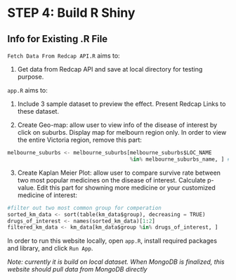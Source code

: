 # STEP 4: Build R Shiny 

## Info for Existing .R File  
`Fetch Data From Redcap API.R` aims to:
1. Get data from Redcap API and save at local directory for testing purpose.

`app.R` aims to:
1. Include 3 sample dataset to preview the effect. Present Redcap Links to these dataset.

2. Create Geo-map: allow user to view info of the disease of interest by click on suburbs. Display map for melbourn region only. In order to view the entire Victoria region, remove this part:
```python
melbourne_suburbs <- melbourne_suburbs[melbourne_suburbs$LOC_NAME
                                       %in% melbourne_suburbs_name, ] #enable this line to view only melbourne county
```

3. Create Kaplan Meier Plot: allow user to compare survive rate between two most popular medicines on the disease of interest. Calculate p-value. Edit this part for showning more medicine or your customized medicine of interest:
```python
#filter out two most common group for comperation
sorted_km_data <- sort(table(km_data$group), decreasing = TRUE)
drugs_of_interest <- names(sorted_km_data)[1:2]
filtered_km_data <- km_data[km_data$group %in% drugs_of_interest, ]
```

In order to run this website locally, open `app.R`, install required packages and library, and click `Run App`.

_Note: currently it is build on local dataset. When MongoDB is finalized, this website should pull data from MongoDB directly_